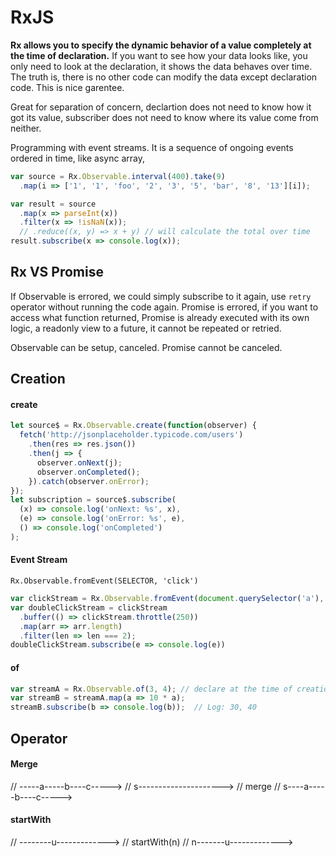 # RxJS

**Rx allows you to specify the dynamic behavior of a value completely at the time of declaration.** If you want to see how your data looks like, you only need to look at the declaration, it shows the data behaves over time. The truth is, there is no other code can modify the data except declaration code. This is nice garentee.

Great for separation of concern, declartion does not need to know how it got its value, subscriber does not need to know where its value come from neither.

Programming with event streams. It is a sequence of ongoing events ordered in time, like async array,

```js
var source = Rx.Observable.interval(400).take(9)
  .map(i => ['1', '1', 'foo', '2', '3', '5', 'bar', '8', '13'][i]);

var result = source
  .map(x => parseInt(x))
  .filter(x => !isNaN(x));
  // .reduce((x, y) => x + y) // will calculate the total over time
result.subscribe(x => console.log(x));
```

## Rx VS Promise

If Observable is errored, we could simply subscribe to it again, use `retry` operator without running the code again. Promise is errored, if you want to access what function returned, Promise is already executed with its own logic, a readonly view to a future, it cannot be repeated or retried.

Observable can be setup, canceled. Promise cannot be canceled.

## Creation

#### create

```js
let source$ = Rx.Observable.create(function(observer) {
  fetch('http://jsonplaceholder.typicode.com/users')
    .then(res => res.json())
    .then(j => {
      observer.onNext(j);
      observer.onCompleted();
    }).catch(observer.onError);
});
let subscription = source$.subscribe(
  (x) => console.log('onNext: %s', x),
  (e) => console.log('onError: %s', e),
  () => console.log('onCompleted')
);
```

#### Event Stream

`Rx.Observable.fromEvent(SELECTOR, 'click')`

```js
var clickStream = Rx.Observable.fromEvent(document.querySelector('a'), 'click')
var doubleClickStream = clickStream
  .buffer(() => clickStream.throttle(250))
  .map(arr => arr.length)
  .filter(len => len === 2);
doubleClickStream.subscribe(e => console.log(e))
```

#### of

```js
var streamA = Rx.Observable.of(3, 4); // declare at the time of creation
var streamB = streamA.map(a => 10 * a);
streamB.subscribe(b => console.log(b));  // Log: 30, 40
```

## Operator

#### Merge

// -----a-----b----c----->
// s--------------------->
//        merge
// s----a-----b----c----->


#### startWith

// --------u------------->
//     startWith(n)
// n-------u------------->

